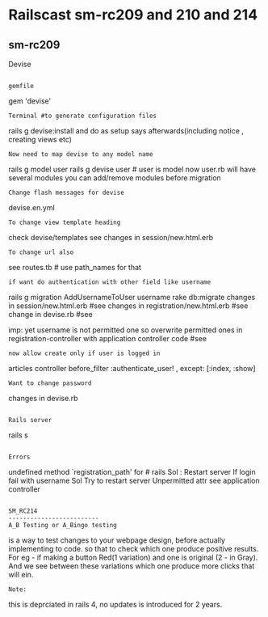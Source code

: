 Railscast sm-rc209 and 210 and 214
====================================

sm-rc209
--------------------------
Devise
```

gemfile
```
gem 'devise'
```
Terminal #to generate configuration files
```
rails g devise:install
and do as setup says afterwards(including notice , creating views etc)

```
Now need to map devise to any model name
```
rails g model user
rails g devise user  # user is model
now user.rb will have several modules
you can add/remove modules before migration
```
Change flash messages for devise
```
devise.en.yml
```
To change view template heading
```
check devise/templates
see changes in session/new.html.erb
```
To change url also
```
see routes.tb # use path_names for that
```
if want do authentication with other field like username
```
rails g migration AddUsernameToUser username
rake db:migrate
changes in session/new.html.erb #see
changes in registration/new.html.erb #see
change in devise.rb             #see

imp:
yet username is not permitted one so overwrite permitted ones in registration-controller with application controller code   #see
```
now allow create only if user is logged in
```
articles controller
before_filter :authenticate_user! , except: [:index, :show]
```
Want to change password
```
changes in devise.rb
```

Rails server
```
rails s
```

Errors
```
undefined method `registration_path' for # rails
Sol : Restart server
If login fail with username
Sol Try to restart server
Unpermitted attr
see application controller
```

SM_RC214
-------------------------
A_B Testing or A_Bingo testing
```
is a way to test changes to your webpage design, before actually implementing to code. so that to check which one produce positive results.
For eg - if making a button Red(1 variation)  and one is original (2 - in Gray). And we see between these variations which one produce more clicks that will ein.
```
Note:
```
this is deprciated in rails 4, no updates is introduced for 2 years.
```